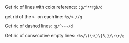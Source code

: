 Get rid of lines with color reference:
`:g/^**rgb/d`

get rid of the `> ` on each line: 
`%s/> //g`

Get rid of dashed lines:
`:g/^---/d`

Get rid of consecutive empty lines:
`:%s/\(\n\)\{3,}/\r\r/g`